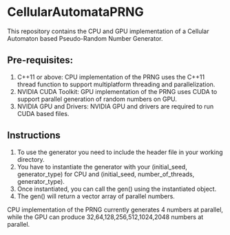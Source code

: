 # CellularAutomataPRNG

This repository contains the CPU and GPU implementation of a Cellular Automaton based Pseudo-Random Number Generator.

## Pre-requisites:
1) C++11 or above:
  CPU implementation of the PRNG uses the C++11 thread function to support multiplatform threading and parallelization.
2) NVIDIA CUDA Toolkit:
  GPU implementation of the PRNG uses CUDA to support parallel generation of random numbers on GPU.
3) NVIDIA GPU and Drivers:
  NVIDIA GPU and drivers are required to run CUDA based files.
  

## Instructions
1) To use the generator you need to include the header file in your working directory.
2) You have to instantiate the generator with your (initial_seed, generator_type) for CPU and (initial_seed, number_of_threads, generator_type).
3) Once instantiated, you can call the gen() using the instantiated object.
4) The gen() will return a vector array of parallel numbers.

CPU implementation of the PRNG currently generates 4 numbers at parallel, while the GPU can produce 32,64,128,256,512,1024,2048 numbers at parallel.
